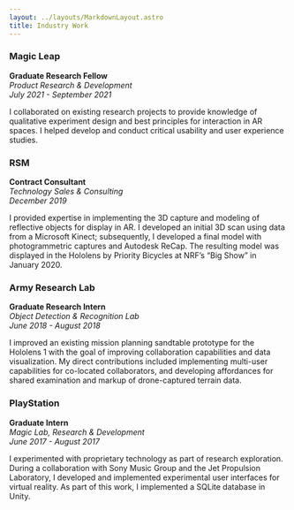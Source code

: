 ```yaml
---
layout: ../layouts/MarkdownLayout.astro
title: Industry Work
---
```


### Magic Leap  
**Graduate Research Fellow**  
*Product Research & Development*  
*July 2021 - September 2021*  

I collaborated on existing research projects to provide knowledge of qualitative experiment design and best principles for interaction in AR spaces. I helped develop and conduct critical usability and user experience studies.  

### RSM
**Contract Consultant**  
*Technology Sales & Consulting*  
*December 2019*  

I provided expertise in implementing the 3D capture and modeling of reflective objects for display in AR. I developed an initial 3D scan using data from a Microsoft Kinect; subsequently, I developed a final model with photogrammetric captures and Autodesk ReCap. The resulting model was displayed in the Hololens by Priority Bicycles at NRF’s “Big Show” in January 2020.  

### Army Research Lab
**Graduate Research Intern**  
*Object Detection & Recognition Lab*  
*June 2018 - August 2018*  

I improved an existing mission planning sandtable prototype for the Hololens 1 with the goal of improving collaboration capabilities and data visualization. My direct contributions included implementing multi-user capabilities for co-located collaborators, and developing affordances for shared examination and markup of drone-captured terrain data.

### PlayStation
**Graduate Intern**  
*Magic Lab, Research & Development*  
*June 2017 - August 2017*  

I experimented with proprietary technology as part of research exploration. During a collaboration with Sony Music Group and the Jet Propulsion Laboratory, I developed and implemented experimental user interfaces for virtual reality. As part of this work, I implemented a SQLite database in Unity. 